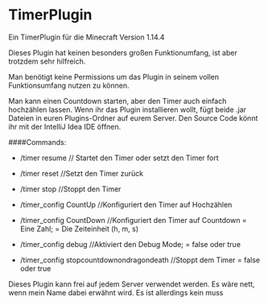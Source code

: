 # TimerPlugin
Ein TimerPlugin für die Minecraft Version 1.14.4

Dieses Plugin hat keinen besonders großen Funktionumfang, ist
aber trotzdem sehr hilfreich.

Man benötigt keine Permissions um das Plugin in seinem vollen Funktionsumfang nutzen zu können.

Man kann einen Countdown starten, aber den Timer auch einfach hochzählen
lassen.
Wenn ihr das Plugin installieren wollt, fügt beide .jar Dateien in euren Plugins-Ordner auf eurem Server.
Den Source Code könnt ihr mit der IntelliJ Idea IDE öffnen.

####Commands:
- /timer resume // Startet den Timer oder setzt den Timer fort
- /timer reset //Setzt den Timer zurück
- /timer stop //Stoppt den Timer

- /timer_config CountUp //Konfiguriert den Timer auf Hochzählen
- /timer_config CountDown <time> <einheit>//Konfiguriert den Timer auf Countdown
                          <time> = Eine Zahl; <einheit> = Die Zeiteinheit (h, m, s)
- /timer_config debug <state> //Aktiviert den Debug Mode; <state> = false oder true
- /timer_config stopcountdownondragondeath <state> //Stoppt dem Timer <state> = false oder true

Dieses Plugin kann frei auf jedem Server verwendet werden.
Es wäre nett, wenn mein Name dabei erwähnt wird.
Es ist allerdings kein muss
